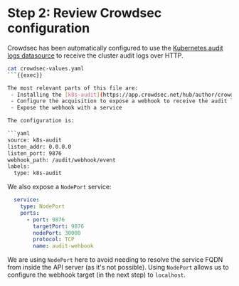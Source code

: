 # Step 2: Review Crowdsec configuration

Crowdsec has been automatically configured to use the [Kubernetes audit logs datasource](https://docs.crowdsec.net/docs/next/log_processor/data_sources/kubernetes_audit) to receive the cluster audit logs over HTTP.

```bash
cat crowdsec-values.yaml
```{{exec}}

The most relevant parts of this file are:
 - Installing the [k8s-audit](https://app.crowdsec.net/hub/author/crowdsecurity/collections/k8s-audit) collection, which contains the log parser and the various detection scenarios.
 - Configure the acquisition to expose a webhook to receive the audit logs.
 - Expose the webhook with a service

The configuration is:

```yaml
source: k8s-audit
listen_addr: 0.0.0.0
listen_port: 9876
webhook_path: /audit/webhook/event
labels:
  type: k8s-audit
```

We also expose a `NodePort` service:
```yaml
  service:
    type: NodePort
    ports:
      - port: 9876
        targetPort: 9876
        nodePort: 30000
        protocol: TCP
        name: audit-wehbook
```

We are using `NodePort` here to avoid needing to resolve the service FQDN from inside the API server (as it's not possible).
Using `NodePort` allows us to configure the webhook target (in the next step) to `localhost`.